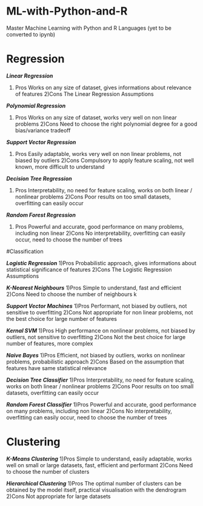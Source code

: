 # ML-with-Python-and-R
Master Machine Learning with Python and R Languages (yet to be converted to ipynb)

# Regression

***Linear Regression***
1) Pros
Works on any size of dataset, gives
informations about relevance of features
2)Cons
The Linear Regression Assumptions

***Polynomial Regression***
1) Pros
Works on any size of dataset, works very
well on non linear problems
2)Cons
Need to choose the right polynomial degree
for a good bias/variance tradeoff

***Support Vector Regression***
1) Pros
Easily adaptable, works very well on non
linear problems, not biased by outliers
2)Cons
Compulsory to apply feature scaling, not
well known, more difficult to understand

***Decision Tree Regression***
1) Pros
Interpretability, no need for feature scaling,
works on both linear / nonlinear problems
2)Cons
Poor results on too small datasets,
overfitting can easily occur

***Random Forest Regression***
1) Pros
Powerful and accurate, good performance
on many problems, including non linear
2)Cons
No interpretability, overfitting can easily
occur, need to choose the number of trees

#Classification

***Logistic Regression***
1)Pros
Probabilistic approach, gives informations
about statistical significance of features 
2)Cons
The Logistic Regression Assumptions

***K-Nearest Neighbours***
1)Pros
Simple to understand, fast and efficient 
2)Cons
Need to choose the number of neighbours k

***Support Vector Machines***
1)Pros
Performant, not biased by outliers,
not sensitive to overfitting
2)Cons
Not appropriate for non linear problems, not
the best choice for large number of features

***Kernal SVM***
1)Pros
High performance on nonlinear problems, not
biased by outliers, not sensitive to overfitting
2)Cons
Not the best choice for large number of
features, more complex

***Naive Bayes***
1)Pros
Efficient, not biased by outliers, works on
nonlinear problems, probabilistic approach
2)Cons
Based on the assumption that features
have same statistical relevance

***Decision Tree Classifier***
1)Pros
Interpretability, no need for feature scaling,
works on both linear / nonlinear problems
2)Cons
Poor results on too small datasets,
overfitting can easily occur

***Random Forest Classifier***
1)Pros
Powerful and accurate, good performance on
many problems, including non linear
2)Cons
No interpretability, overfitting can easily
occur, need to choose the number of trees

# Clustering

***K-Means Clustering***
1)Pros
Simple to understand, easily adaptable,
works well on small or large datasets,
fast, efficient and performant
2)Cons
Need to choose the number of clusters

***Hierarchical Clustering***
1)Pros
The optimal number of clusters can be
obtained by the model itself, practical
visualisation with the dendrogram
2)Cons
Not appropriate for large datasets
